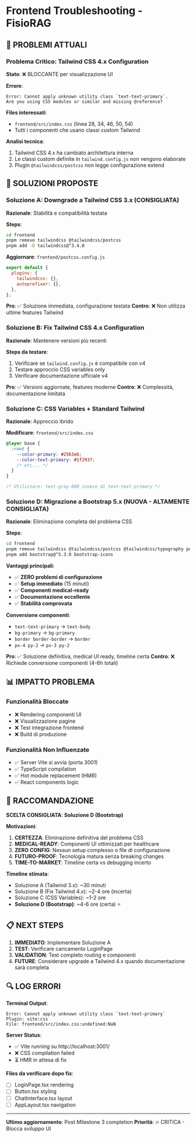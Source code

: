 # Frontend Troubleshooting - FisioRAG

## 🚨 PROBLEMI ATTUALI

### Problema Critico: Tailwind CSS 4.x Configuration

**Stato**: ❌ BLOCCANTE per visualizzazione UI

**Errore**:

```
Error: Cannot apply unknown utility class `text-text-primary`.
Are you using CSS modules or similar and missing @reference?
```

**Files interessati**:

- `frontend/src/index.css` (linea 28, 34, 46, 50, 54)
- Tutti i componenti che usano classi custom Tailwind

**Analisi tecnica**:

1. Tailwind CSS 4.x ha cambiato architettura interna
2. Le classi custom definite in `tailwind.config.js` non vengono elaborate
3. Plugin `@tailwindcss/postcss` non legge configurazione extend

## 🔧 SOLUZIONI PROPOSTE

### Soluzione A: Downgrade a Tailwind CSS 3.x (CONSIGLIATA)

**Razionale**: Stabilità e compatibilità testata

**Steps**:

```bash
cd frontend
pnpm remove tailwindcss @tailwindcss/postcss
pnpm add -D tailwindcss@^3.4.0
```

**Aggiornare**: `frontend/postcss.config.js`

```js
export default {
  plugins: {
    tailwindcss: {},
    autoprefixer: {},
  },
};
```

**Pro**: ✅ Soluzione immediata, configurazione testata
**Contro**: ❌ Non utilizza ultime features Tailwind

### Soluzione B: Fix Tailwind CSS 4.x Configuration

**Razionale**: Mantenere versioni più recenti

**Steps da testare**:

1. Verificare se `tailwind.config.js` è compatibile con v4
2. Testare approccio CSS variables only
3. Verificare documentazione ufficiale v4

**Pro**: ✅ Versioni aggiornate, features moderne
**Contro**: ❌ Complessità, documentazione limitata

### Soluzione C: CSS Variables + Standard Tailwind

**Razionale**: Approccio ibrido

**Modificare**: `frontend/src/index.css`

```css
@layer base {
  :root {
    --color-primary: #2563eb;
    --color-text-primary: #1f2937;
    /* etc... */
  }
}

/* Utilizzare: text-gray-800 invece di text-text-primary */
```

### Soluzione D: Migrazione a Bootstrap 5.x (NUOVA - ALTAMENTE CONSIGLIATA)

**Razionale**: Eliminazione completa del problema CSS

**Steps**:

```bash
cd frontend
pnpm remove tailwindcss @tailwindcss/postcss @tailwindcss/typography postcss autoprefixer
pnpm add bootstrap@^5.3.0 bootstrap-icons
```

**Vantaggi principali**:

- ✅ **ZERO problemi di configurazione**
- ✅ **Setup immediato** (15 minuti)
- ✅ **Componenti medical-ready**
- ✅ **Documentazione eccellente**
- ✅ **Stabilità comprovata**

**Conversione componenti**:

- `text-text-primary` → `text-body`
- `bg-primary` → `bg-primary`
- `border border-border` → `border`
- `px-4 py-2` → `px-3 py-2`

**Pro**: ✅ Soluzione definitiva, medical UI ready, timeline certa
**Contro**: ❌ Richiede conversione componenti (4-6h totali)

## 📊 IMPATTO PROBLEMA

### Funzionalità Bloccate

- ❌ Rendering componenti UI
- ❌ Visualizzazione pagine
- ❌ Test integrazione frontend
- ❌ Build di produzione

### Funzionalità Non Influenzate

- ✅ Server Vite si avvia (porta 3001)
- ✅ TypeScript compilation
- ✅ Hot module replacement (HMR)
- ✅ React components logic

## 🎯 RACCOMANDAZIONE

**SCELTA CONSIGLIATA**: **Soluzione D (Bootstrap)**

**Motivazioni**:

1. **CERTEZZA**: Eliminazione definitiva del problema CSS
2. **MEDICAL-READY**: Componenti UI ottimizzati per healthcare
3. **ZERO CONFIG**: Nessun setup complesso o file di configurazione
4. **FUTURO-PROOF**: Tecnologia matura senza breaking changes
5. **TIME-TO-MARKET**: Timeline certa vs debugging incerto

**Timeline stimata**:

- Soluzione A (Tailwind 3.x): ~30 minuti
- Soluzione B (Fix Tailwind 4.x): ~2-4 ore (incerta)
- Soluzione C (CSS Variables): ~1-2 ore
- **Soluzione D (Bootstrap)**: ~4-6 ore (certa) ⭐

## 📋 NEXT STEPS

1. **IMMEDIATO**: Implementare Soluzione A
2. **TEST**: Verificare caricamento LoginPage
3. **VALIDATION**: Test completo routing e componenti
4. **FUTURE**: Considerare upgrade a Tailwind 4.x quando documentazione sarà completa

## 🔍 LOG ERRORI

**Terminal Output**:

```
Error: Cannot apply unknown utility class `text-text-primary`
Plugin: vite:css
File: frontend/src/index.css:undefined:NaN
```

**Server Status**:

- ✅ Vite running su http://localhost:3001/
- ❌ CSS compilation failed
- ⏳ HMR in attesa di fix

**Files da verificare dopo fix**:

- [ ] LoginPage.tsx rendering
- [ ] Button.tsx styling
- [ ] ChatInterface.tsx layout
- [ ] AppLayout.tsx navigation

---

**Ultimo aggiornamento**: Post Milestone 3 completion
**Priorità**: 🔥 CRITICA - Blocca sviluppo UI
